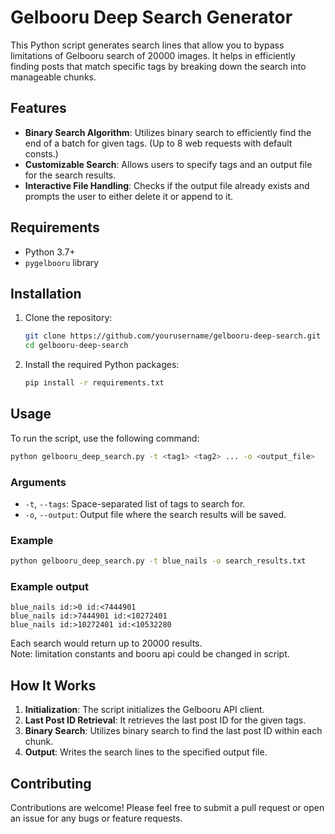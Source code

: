 # Gelbooru Deep Search Generator

This Python script generates search lines that allow you to bypass limitations of Gelbooru search of 20000 images. It helps in efficiently finding posts that match specific tags by breaking down the search into manageable chunks.

## Features

- **Binary Search Algorithm**: Utilizes binary search to efficiently find the end of a batch for given tags. (Up to 8 web requests with default consts.)
- **Customizable Search**: Allows users to specify tags and an output file for the search results.
- **Interactive File Handling**: Checks if the output file already exists and prompts the user to either delete it or append to it.

## Requirements

- Python 3.7+
- `pygelbooru` library

## Installation

1. Clone the repository:
    ```bash
    git clone https://github.com/yourusername/gelbooru-deep-search.git
    cd gelbooru-deep-search
    ```

2. Install the required Python packages:
    ```bash
    pip install -r requirements.txt
    ```

## Usage

To run the script, use the following command:

```bash
python gelbooru_deep_search.py -t <tag1> <tag2> ... -o <output_file>
```

### Arguments

- `-t`, `--tags`: Space-separated list of tags to search for.
- `-o`, `--output`: Output file where the search results will be saved.

### Example

```bash
python gelbooru_deep_search.py -t blue_nails -o search_results.txt
```

### Example output

```
blue_nails id:>0 id:<7444901
blue_nails id:>7444901 id:<10272401
blue_nails id:>10272401 id:<10532280
```

Each search would return up to 20000 results.  
Note: limitation constants and booru api could be changed in script.  

## How It Works

1. **Initialization**: The script initializes the Gelbooru API client.
2. **Last Post ID Retrieval**: It retrieves the last post ID for the given tags.
3. **Binary Search**: Utilizes binary search to find the last post ID within each chunk.
4. **Output**: Writes the search lines to the specified output file.

## Contributing

Contributions are welcome! Please feel free to submit a pull request or open an issue for any bugs or feature requests.  
